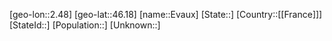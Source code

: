 ﻿---
location: [46.18,2.48]
type: City
tags:
- geo/City


SpocWebEntityId: 30099
isDeleted: false
confidential: public

---
[geo-lon::2.48]
[geo-lat::46.18]
[name::Evaux]
[State::]
[Country::[[France]]]
[StateId::]
[Population::]
[Unknown::]

